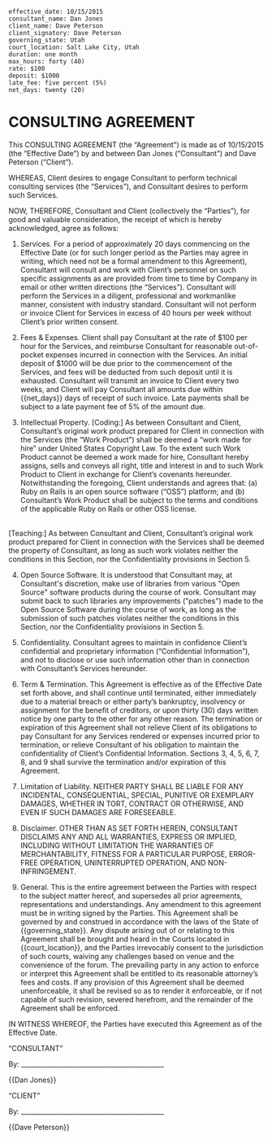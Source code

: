     effective_date: 10/15/2015
    consultant_name: Dan Jones
    client_name: Dave Peterson
    client_signatory: Dave Peterson
    governing_state: Utah
    court_location: Salt Lake City, Utah
    duration: one month
    max_hours: forty (40)
    rate: $100
    deposit: $1000
    late_fee: five percent (5%)
    net_days: twenty (20)

# CONSULTING AGREEMENT

This CONSULTING AGREEMENT (the “Agreement”) is made as of 10/15/2015 (the “Effective Date”) by and between Dan Jones (“Consultant”) and Dave Peterson (“Client”).

WHEREAS, Client desires to engage Consultant to perform technical consulting services (the “Services”), and Consultant desires to perform such Services.

NOW, THEREFORE, Consultant and Client (collectively the “Parties”), for good and valuable consideration, the receipt of which is hereby acknowledged, agree as follows:

1.	Services.
For a period of approximately 20 days commencing on the Effective Date (or for such longer period as the Parties may agree in writing, which need not be a formal amendment to this Agreement), Consultant will consult and work with Client’s personnel on such specific assignments as are provided from time to time by Company in email or other written directions (the “Services”). Consultant will perform the Services in a diligent, professional and workmanlike manner, consistent with industry standard.
Consultant will not perform or invoice Client for Services in excess of 40 hours per week without Client’s prior written consent.

2.	Fees & Expenses.
Client shall pay Consultant at the rate of $100 per hour for the Services, and reimburse Consultant for reasonable out-of-pocket expenses incurred in connection with the Services.
An initial deposit of $1000 will be due prior to the commencement of the Services, and fees will be deducted from such deposit until it is exhausted.
Consultant will transmit an invoice to Client every two weeks, and Client will pay Consultant all amounts due within {{net_days}} days of receipt of such invoice.
Late payments shall be subject to a late payment fee of 5% of the amount due.

3.	Intellectual Property.
[Coding:]
As between Consultant and Client, Consultant’s original work product prepared for Client in connection with the Services (the “Work Product”) shall be deemed a “work made for hire” under United States Copyright Law.  To the extent such Work Product cannot be deemed a work made for hire, Consultant hereby assigns, sells and conveys all right, title and interest in and to such Work Product to Client in exchange for Client’s covenants hereunder.
Notwithstanding the foregoing, Client understands and agrees that: (a) Ruby on Rails is an open source software (“OSS”) platform; and (b) Consultant’s Work Product shall be subject to the terms and conditions of the applicable Ruby on Rails or other OSS license.
<br>
[Teaching:]
As between Consultant and Client, Consultant’s original work product prepared for Client in connection with the Services shall be deemed the property of Consultant, as long as such work violates neither the conditions in this Section, nor the Confidentiality provisions in Section 5.

4. Open Source Software.
It is understood that Consultant may, at Consultant's discretion, make use of libraries from various "Open Source" software products during the course of work.
Consultant may submit back to such libraries any improvements ("patches") made to the Open Source Software during the course of work, as long as the submission of such patches violates neither the conditions in this Section, nor the Confidentiality provisions in Section 5.

5. Confidentiality.
Consultant agrees to maintain in confidence Client’s confidential and proprietary information (“Confidential Information”), and not to disclose or use such information other than in connection with Consultant’s Services hereunder.

6. Term & Termination.
This Agreement is effective as of the Effective Date set forth above, and shall continue until terminated, either immediately due to a material breach or either party’s bankruptcy, insolvency or assignment for the benefit of creditors, or upon thirty (30) days written notice by one party to the other for any other reason.  The termination or expiration of this Agreement shall not relieve Client of its obligations to pay Consultant for any Services rendered or expenses incurred prior to termination, or relieve Consultant of his obligation to maintain the confidentiality of Client’s Confidential Information.  Sections 3, 4, 5, 6, 7, 8, and 9 shall survive the termination and/or expiration of this Agreement.

7.	Limitation of Liability.
NEITHER PARTY SHALL BE LIABLE FOR ANY INCIDENTAL, CONSEQUENTIAL, SPECIAL, PUNITIVE OR EXEMPLARY DAMAGES, WHETHER IN TORT, CONTRACT OR OTHERWISE, AND EVEN IF SUCH DAMAGES ARE FORESEEABLE.

8.	Disclaimer.
OTHER THAN AS SET FORTH HEREIN, CONSULTANT DISCLAIMS ANY AND ALL WARRANTIES, EXPRESS OR IMPLIED, INCLUDING WITHOUT LIMITATION THE WARRANTIES OF MERCHANTABILITY, FITNESS FOR A PARTICULAR PURPOSE, ERROR-FREE OPERATION, UNINTERRUPTED OPERATION, AND NON-INFRINGEMENT.

9.	General.  This is the entire agreement between the Parties with respect to the subject matter hereof, and supersedes all prior agreements, representations and understandings.  Any amendment to this agreement must be in writing signed by the Parties.  This Agreement shall be governed by and construed in accordance with the laws of the State of {{governing_state}}.  Any dispute arising out of or relating to this Agreement shall be brought and heard in the Courts located in {{court_location}}, and the Parties irrevocably consent to the jurisdiction of such courts, waiving any challenges based on venue and the convenience of the forum.
The prevailing party in any action to enforce or interpret this Agreement shall be entitled to its reasonable attorney’s fees and costs.
If any provision of this Agreement shall be deemed unenforceable, it shall be revised so as to render it enforceable, or if not capable of such revision, severed herefrom, and the remainder of the Agreement shall be enforced.

IN WITNESS WHEREOF, the Parties have executed this Agreement as of the Effective Date.

“CONSULTANT”


By: ____________________________________________

{{Dan Jones}}


“CLIENT”


By: ____________________________________________

{{Dave Peterson}}
